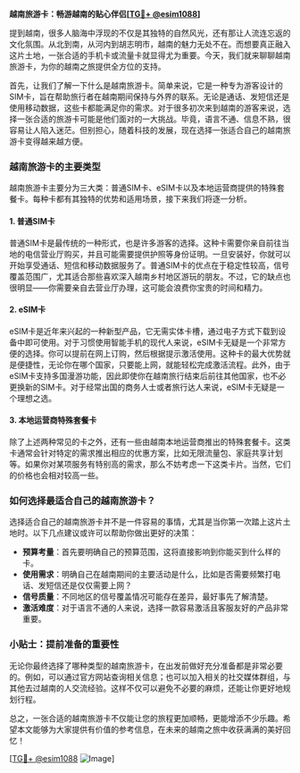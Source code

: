 **越南旅游卡：畅游越南的贴心伴侣[[TG💪+ @esim1088](https://t.me/s/esim1088)]**

提到越南，很多人脑海中浮现的不仅是其独特的自然风光，还有那让人流连忘返的文化氛围。从北到南，从河内到胡志明市，越南的魅力无处不在。而想要真正融入这片土地，一张合适的手机卡或流量卡就显得尤为重要。今天，我们就来聊聊越南旅游卡，为你的越南之旅提供全方位的支持。

首先，让我们了解一下什么是越南旅游卡。简单来说，它是一种专为游客设计的SIM卡，旨在帮助旅行者在越南期间保持与外界的联系。无论是通话、发短信还是使用移动数据，这些卡都能满足你的需求。对于很多初次来到越南的游客来说，选择一张合适的旅游卡可能是他们面对的一大挑战。毕竟，语言不通、信息不熟，很容易让人陷入迷茫。但别担心，随着科技的发展，现在选择一张适合自己的越南旅游卡变得越来越方便。

### 越南旅游卡的主要类型

越南旅游卡主要分为三大类：普通SIM卡、eSIM卡以及本地运营商提供的特殊套餐卡。每种卡都有其独特的优势和适用场景，接下来我们将逐一分析。

#### 1. 普通SIM卡

普通SIM卡是最传统的一种形式，也是许多游客的选择。这种卡需要你亲自前往当地的电信营业厅购买，并且可能需要提供护照等身份证明。一旦安装好，你就可以开始享受通话、短信和移动数据服务了。普通SIM卡的优点在于稳定性较高，信号覆盖范围广，尤其适合那些喜欢深入越南乡村地区游玩的朋友。不过，它的缺点也很明显——你需要亲自去营业厅办理，这可能会浪费你宝贵的时间和精力。

#### 2. eSIM卡

eSIM卡是近年来兴起的一种新型产品，它无需实体卡槽，通过电子方式下载到设备中即可使用。对于习惯使用智能手机的现代人来说，eSIM卡无疑是一个非常方便的选择。你可以提前在网上订购，然后根据提示激活使用。这种卡的最大优势就是便捷性，无论你在哪个国家，只要能上网，就能轻松完成激活流程。此外，由于eSIM卡支持多国漫游功能，因此即使你在越南旅行结束后前往其他国家，也不必更换新的SIM卡。对于经常出国的商务人士或者旅行达人来说，eSIM卡无疑是一个理想之选。

#### 3. 本地运营商特殊套餐卡

除了上述两种常见的卡之外，还有一些由越南本地运营商推出的特殊套餐卡。这类卡通常会针对特定的需求推出相应的优惠方案，比如无限流量包、家庭共享计划等。如果你对某项服务有特别高的需求，那么不妨考虑一下这类卡片。当然，它们的价格也会相对较高一些。

### 如何选择最适合自己的越南旅游卡？

选择适合自己的越南旅游卡并不是一件容易的事情，尤其是当你第一次踏上这片土地时。以下几点建议或许可以帮助你做出更好的决策：

- **预算考量**：首先要明确自己的预算范围，这将直接影响到你能买到什么样的卡。
- **使用需求**：明确自己在越南期间的主要活动是什么，比如是否需要频繁打电话、发短信还是仅仅需要上网？
- **信号质量**：不同地区的信号覆盖情况可能存在差异，最好事先了解清楚。
- **激活难度**：对于语言不通的人来说，选择一款容易激活且客服友好的产品非常重要。

### 小贴士：提前准备的重要性

无论你最终选择了哪种类型的越南旅游卡，在出发前做好充分准备都是非常必要的。例如，可以通过官方网站查询相关信息；也可以加入相关的社交媒体群组，与其他去过越南的人交流经验。这样不仅可以避免不必要的麻烦，还能让你更好地规划行程。

总之，一张合适的越南旅游卡不仅能让您的旅程更加顺畅，更能增添不少乐趣。希望本文能够为大家提供有价值的参考信息，在未来的越南之旅中收获满满的美好回忆！

[[TG💪+ @esim1088](https://t.me/s/esim1088) ![Image](https://i.postimg.cc/4NQfJmqS/Snipaste-2025-05-13-00-14-12.png)]